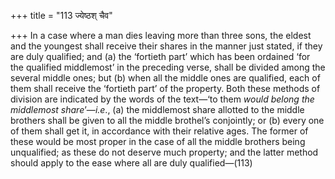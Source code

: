 +++
title = "113 ज्येष्ठश् चैव"

+++
In a case where a man dies leaving more than three sons, the eldest and
the youngest shall receive their shares in the manner just stated, if
they are duly qualified; and (a) the ‘fortieth part’ which has been
ordained ‘for the qualified middlemost’ in the preceding verse, shall be
divided among the several middle ones; but (b) when all the middle ones
are qualified, each of them shall receive the ‘fortieth part’ of the
property. Both these methods of division are indicated by the words of
the text—‘to them *would belong the middlemost share*’—*i.e*., (a) the
middlemost share allotted to the middle brothers shall be given to all
the middle brothel’s conjointly; or (b) every one of them shall get it,
in accordance with their relative ages. The former of these would be
most proper in the case of all the middle brothers being unqualified; as
these do not deserve much property; and the latter method should apply
to the ease where all are duly qualified—(113)



